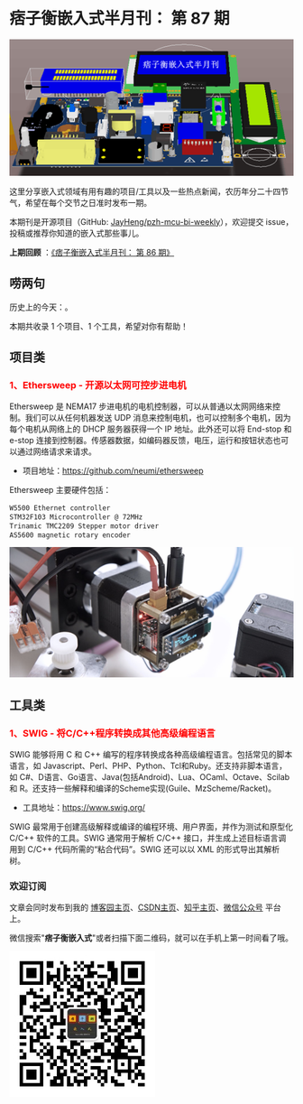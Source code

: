 # 痞子衡嵌入式半月刊： 第 87 期

![](https://raw.githubusercontent.com/JayHeng/pzh-mcu-bi-weekly/master/pics/pzh_mcu_bi_weekly.PNG)

这里分享嵌入式领域有用有趣的项目/工具以及一些热点新闻，农历年分二十四节气，希望在每个交节之日准时发布一期。

本期刊是开源项目（GitHub: [JayHeng/pzh-mcu-bi-weekly](https://github.com/JayHeng/pzh-mcu-bi-weekly)），欢迎提交 issue，投稿或推荐你知道的嵌入式那些事儿。

**上期回顾** ：[《痞子衡嵌入式半月刊： 第 86 期》](https://www.cnblogs.com/henjay724/p/17872180.html)

## 唠两句

历史上的今天：。

本期共收录 1 个项目、1 个工具，希望对你有帮助！

## 项目类

### <font color="red">1、Ethersweep - 开源以太网可控步进电机</font>

Ethersweep 是 NEMA17 步进电机的电机控制器，可以从普通以太网网络来控制。我们可以从任何机器发送 UDP 消息来控制电机，也可以控制多个电机，因为每个电机从网络上的 DHCP 服务器获得一个 IP 地址。此外还可以将 End-stop 和 e-stop 连接到控制器。传感器数据，如编码器反馈，电压，运行和按钮状态也可以通过网络请求来请求。

 * 项目地址：https://github.com/neumi/ethersweep

Ethersweep 主要硬件包括：

```text
W5500 Ethernet controller
STM32F103 Microcontroller @ 72MHz
Trinamic TMC2209 Stepper motor driver
AS5600 magnetic rotary encoder
```

![](https://raw.githubusercontent.com/JayHeng/pzh-mcu-bi-weekly/master/pics/issue-087/Ethersweep.PNG)

## 工具类

### <font color="red">1、SWIG - 将C/C++程序转换成其他高级编程语言</font>

SWIG 能够将用 C 和 C++ 编写的程序转换成各种高级编程语言。包括常见的脚本语言，如 Javascript、Perl、PHP、Python、Tcl和Ruby。还支持非脚本语言，如 C#、D语言、Go语言、Java(包括Android)、Lua、OCaml、Octave、Scilab和 R。还支持一些解释和编译的Scheme实现(Guile、MzScheme/Racket)。

 * 工具地址：https://www.swig.org/

SWIG 最常用于创建高级解释或编译的编程环境、用户界面，并作为测试和原型化 C/C++ 软件的工具。SWIG 通常用于解析 C/C++ 接口，并生成上述目标语言调用到 C/C++ 代码所需的“粘合代码”。SWIG 还可以以 XML 的形式导出其解析树。

### 欢迎订阅

文章会同时发布到我的 [博客园主页](https://www.cnblogs.com/henjay724/)、[CSDN主页](https://blog.csdn.net/henjay724)、[知乎主页](https://www.zhihu.com/people/henjay724)、[微信公众号](http://weixin.sogou.com/weixin?type=1&query=痞子衡嵌入式) 平台上。

微信搜索"__痞子衡嵌入式__"或者扫描下面二维码，就可以在手机上第一时间看了哦。

![](https://raw.githubusercontent.com/JayHeng/pzhmcu-picture/master/wechat/pzhMcu_qrcode_258x258.jpg)

